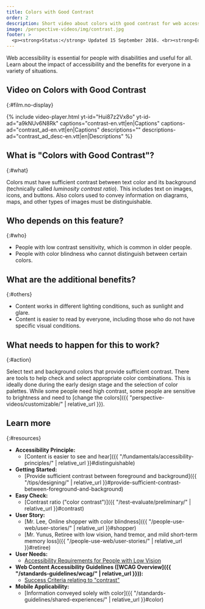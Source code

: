 ```yaml
---
title: Colors with Good Contrast
order: 2
description: Short video about colors with good contrast for web accessibility - what is it, who depends on it, and what needs to happen to make it work.
image: /perspective-videos/img/contrast.jpg
footer: >
  <p><strong>Status:</strong> Updated 15 September 2016. <br><strong>Editor and project lead:</strong> <a href="https://www.w3.org/People/shadi">Shadi Abou-Zahra</a>. Developed by the <a href="https://www.w3.org/WAI/EO/">Education and Outreach Working Group (EOWG)</a> with support from the <a href="https://www.w3.org/WAI/DEV/">WAI-DEV project</a>, co-funded by the European Commission. <a href="../acknowledgements/">Acknowledgements</a>.</p>
---
```


Web accessibility is essential for people with disabilities and useful
for all. Learn about the impact of accessibility and the benefits for
everyone in a variety of situations.

## Video on Colors with Good Contrast
{:#film.no-display}

{% include video-player.html
    yt-id="Hui87z2Vx8o"
    yt-id-ad="a9kNUv6N8Rk"
    captions="contrast-en.vtt|en|Captions"
    captions-ad="contrast_ad-en.vtt|en|Captions"
    descriptions=""
    descriptions-ad="contrast_ad_desc-en.vtt|en|Descriptions"
%}

## What is "Colors with Good Contrast"?
{:#what}

Colors must have sufficient contrast between text color and its background (technically called <em>luminosity contrast ratio</em>). This includes text on images, icons, and buttons. Also colors used to convey information on diagrams, maps, and other types of images must be distinguishable.

## Who depends on this feature?
{:#who}

-   People with low contrast sensitivity, which is common in older
    people.
-   People with color blindness who cannot distinguish between certain
    colors.

## What are the additional benefits?
{:#others}

-   Content works in different lighting conditions, such as sunlight and
    glare.
-   Content is easier to read by everyone, including those who do not
    have specific visual conditions.

## What needs to happen for this to work?
{:#action}

Select text and background colors that provide sufficient contrast.
There are tools to help check and select appropriate color combinations.
This is ideally done during the early design stage and the selection of
color palettes. While some people need high contrast, some people are
sensitive to brightness and need to [change the colors]({{ "perspective-videos/customizable/" | relative_url }}).

## Learn more
{:#resources}

-   **Accessibility Principle:**
    -   [Content is easier to see and
        hear]({{ "/fundamentals/accessibility-principles/" | relative_url }}#distinguishable)
-   **Getting Started:**
    -   [Provide sufficient contrast between foreground and
        background]({{ "/tips/designing/" | relative_url }}#provide-sufficient-contrast-between-foreground-and-background)
-   **Easy Check:**
    -   [Contrast ratio ("color
        contrast")]({{ "/test-evaluate/preliminary/" | relative_url }}#contrast)
-   **User Story:**
    -   [Mr. Lee, Online shopper with color
        blindness]({{ "/people-use-web/user-stories/" | relative_url }}#shopper)
    -   [Mr. Yunus, Retiree with low vision, hand tremor, and mild
        short-term memory
        loss]({{ "/people-use-web/user-stories/" | relative_url }}#retiree)
-   **User Needs:**
    -   [Accessibility Requirements for People with Low
        Vision](http://www.w3.org/TR/low-vision-needs/)
-   **Web Content Accessibility Guidelines ([WCAG
    Overview]({{ "/standards-guidelines/wcag/" | relative_url }})):**
    -   [Success Criteria relating to
        "contrast"](https://www.w3.org/WAI/WCAG20/quickref/?tags=contrast)
-   **Mobile Applicability:**
    -   [Information conveyed solely with
        color]({{ "/standards-guidelines/shared-experiences/" | relative_url }}#color)

